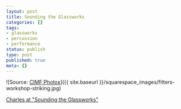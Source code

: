 ```yaml
---
layout: post
title: Sounding the Glassworks
categories: []
tags:
- glassworks
- percussion
- performance
status: publish
type: post
published: true
meta: {}
---
```


![Source: [CIMF Photos](http://www.flickr.com/people/cimfphotos/)]({{ site.baseurl }}/squarespace_images/fitters-workshop-striking.jpg)

<!-- [![](http://farm4.static.flickr.com/3584/3518272361_f14789550a_m.jpg)](http://www.flickr.com/photos/cimfphotos/3518272361/) -->

[Charles at "Sounding the Glassworks"](http://www.flickr.com/photos/cimfphotos/3518272361/)

